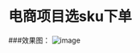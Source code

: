 # 电商项目选sku下单
###效果图：
![image](https://raw.githubusercontent.com/917386389/sku/master/app/screenshot/1.png)

